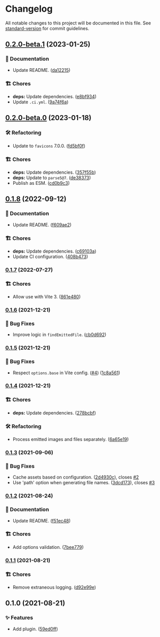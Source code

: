 # Changelog

All notable changes to this project will be documented in this file. See [standard-version](https://github.com/conventional-changelog/standard-version) for commit guidelines.

## [0.2.0-beta.1](https://github.com/darkobits/vite-plugin-favicons/compare/v0.2.0-beta.0...v0.2.0-beta.1) (2023-01-25)


### 📖 Documentation

* Update README. ([da12215](https://github.com/darkobits/vite-plugin-favicons/commit/da1221505c648326358ef84811bf7569e8adfd57))


### 🏗 Chores

* **deps:** Update dependencies. ([e8bf934](https://github.com/darkobits/vite-plugin-favicons/commit/e8bf93451f5f9edaef1557ebeacb0206bfb0c30a))
* Update `.ci.yml`. ([9a74f6a](https://github.com/darkobits/vite-plugin-favicons/commit/9a74f6aa188d2492e66ec2f137b7e3f10c7eb2b8))

## [0.2.0-beta.0](https://github.com/darkobits/vite-plugin-favicons/compare/v0.1.8...v0.2.0-beta.0) (2023-01-18)


### 🛠 Refactoring

* Update to `favicons` 7.0.0. ([fd5bf0f](https://github.com/darkobits/vite-plugin-favicons/commit/fd5bf0f8f668183654124d096ce88c59281fe0c5))


### 🏗 Chores

* **deps:** Update dependencies. ([357f55b](https://github.com/darkobits/vite-plugin-favicons/commit/357f55bb0810ebc6fe96cd129b7b1a8c1422aac8))
* **deps:** Update to `parse5@7`. ([de38373](https://github.com/darkobits/vite-plugin-favicons/commit/de383734430468e064ebc6f291f4133b30740710))
* Publish as ESM. ([cd0b9c3](https://github.com/darkobits/vite-plugin-favicons/commit/cd0b9c36182611ee7a0f0be531e09ac73bf12998))

## [0.1.8](https://github.com/darkobits/vite-plugin-favicons/compare/v0.1.7...v0.1.8) (2022-09-12)


### 📖 Documentation

* Update README. ([f609ae2](https://github.com/darkobits/vite-plugin-favicons/commit/f609ae2b8cd8fe9babd5edfd83968a220b0c9c36))


### 🏗 Chores

* **deps:** Update dependencies. ([c69103a](https://github.com/darkobits/vite-plugin-favicons/commit/c69103a732e45cc142bbc50b13f37a65c1c9ec18))
* Update CI configuration. ([408b473](https://github.com/darkobits/vite-plugin-favicons/commit/408b473751382ec104f9ce3d48ab7b1122d2a8ed))

### [0.1.7](https://github.com/darkobits/vite-plugin-favicons/compare/v0.1.6...v0.1.7) (2022-07-27)


### 🏗 Chores

* Allow use with Vite 3. ([861e480](https://github.com/darkobits/vite-plugin-favicons/commit/861e4805108cd540618fcc7c7a6e613a0e7af8d6))

### [0.1.6](https://github.com/darkobits/vite-plugin-favicons/compare/v0.1.5...v0.1.6) (2021-12-21)


### 🐞 Bug Fixes

* Improve logic in `findEmittedFile`. ([cb0d692](https://github.com/darkobits/vite-plugin-favicons/commit/cb0d692f4be4be81b195079dc14a0b1f02801f0d))

### [0.1.5](https://github.com/darkobits/vite-plugin-favicons/compare/v0.1.4...v0.1.5) (2021-12-21)


### 🐞 Bug Fixes

* Respect `options.base` in Vite config. ([#4](https://github.com/darkobits/vite-plugin-favicons/issues/4)) ([1c8a561](https://github.com/darkobits/vite-plugin-favicons/commit/1c8a561f4494a282f1f59f4087c16d34f24a35e9))

### [0.1.4](https://github.com/darkobits/vite-plugin-favicons/compare/v0.1.3...v0.1.4) (2021-12-21)


### 🏗 Chores

* **deps:** Update dependencies. ([278bcbf](https://github.com/darkobits/vite-plugin-favicons/commit/278bcbf440bec8bf20bf5d01caef1d8ad1e6a199))


### 🛠 Refactoring

* Process emitted images and files separately. ([6a65e19](https://github.com/darkobits/vite-plugin-favicons/commit/6a65e196a402d1c035aae7d11c09820ff56eb033))

### [0.1.3](https://github.com/darkobits/vite-plugin-favicons/compare/v0.1.2...v0.1.3) (2021-09-06)


### 🐞 Bug Fixes

* Cache assets based on configuration. ([2d4930c](https://github.com/darkobits/vite-plugin-favicons/commit/2d4930cd7db4716fba7cbabb4ec79b11891ff9dc)), closes [#2](https://github.com/darkobits/vite-plugin-favicons/issues/2)
* Use 'path' option when generating file names. ([3dcd173](https://github.com/darkobits/vite-plugin-favicons/commit/3dcd173d3dccf87b344ee817bdb0904efeef7000)), closes [#3](https://github.com/darkobits/vite-plugin-favicons/issues/3)

### [0.1.2](https://github.com/darkobits/vite-plugin-favicons/compare/v0.1.1...v0.1.2) (2021-08-24)


### 📖 Documentation

* Update README. ([f51ec48](https://github.com/darkobits/vite-plugin-favicons/commit/f51ec4860f58dbd203d8ad88bbc594fb36937b56))


### 🏗 Chores

* Add options validation. ([7bee779](https://github.com/darkobits/vite-plugin-favicons/commit/7bee779996b2f46b9fcc651e1abea0b2975b2000))

### [0.1.1](https://github.com/darkobits/vite-plugin-favicons/compare/v0.1.0...v0.1.1) (2021-08-21)


### 🏗 Chores

* Remove extraneous logging. ([d92e99e](https://github.com/darkobits/vite-plugin-favicons/commit/d92e99e7d3e0958b463806c8938e6a2dc79cd88f))

## 0.1.0 (2021-08-21)


### ✨ Features

* Add plugin. ([59ed0ff](https://github.com/darkobits/vite-plugin-favicons/commit/59ed0ff6b1c3a8fb40f82636893c8df890d18405))

